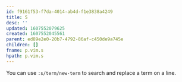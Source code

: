 ```yaml
---
id: f9161f53-f7da-4014-ab4d-f1e3838a4249
title: S
desc: ''
updated: 1607552079625
created: 1607552045561
parent: ed89e2e0-20b7-4792-86af-c450de9a745e
children: []
fname: p.vim.s
hpath: p.vim.s
---
```

You can use `:s/term/new-term` to search and replace a term on a line.

